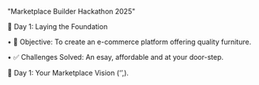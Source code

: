 "Marketplace Builder Hackathon 2025"


📅 Day 1: Laying the Foundation

•	🎯 Objective: To create an e-commerce platform offering quality furniture.

•	✅ Challenges Solved: An esay, affordable and at your door-step.

📘 Day 1:  Your Marketplace Vision (‘’,).
